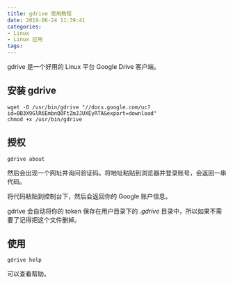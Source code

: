 ```yaml
---
title: gdrive 使用教程
date: 2019-06-24 11:39:41
categories:
- Linux
- Linux 应用
tags:
---
```

gdrive 是一个好用的 Linux 平台 Google Drive 客户端。

## 安装 gdrive

```
wget -O /usr/bin/gdrive "//docs.google.com/uc?id=0B3X9GlR6EmbnQ0FtZmJJUXEyRTA&export=download"
chmod +x /usr/bin/gdrive
```

## 授权

```
gdrive about
```

然后会出现一个网址并询问验证码。将地址粘贴到浏览器并登录账号，会返回一串代码。

将代码粘贴到控制台下，然后会返回你的 Google 账户信息。

gdrive 会自动将你的 token 保存在用户目录下的 *.gdrive* 目录中，所以如果不需要了记得把这个文件删掉。

## 使用

```
gdrive help
```

可以查看帮助。
